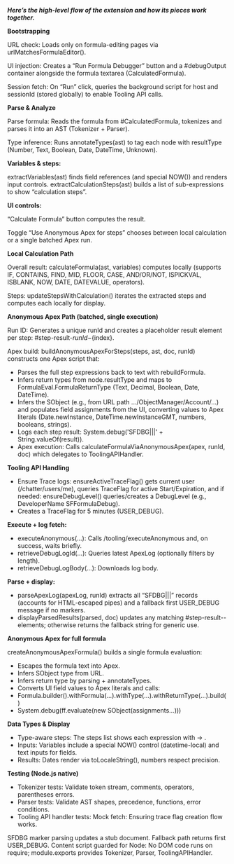 ***Here’s the high-level flow of the extension and how its pieces work together.***

**Bootstrapping**

URL check: Loads only on formula-editing pages via urlMatchesFormulaEditor().

UI injection: Creates a “Run Formula Debugger” button and a #debugOutput container alongside the formula textarea (CalculatedFormula).

Session fetch: On “Run” click, queries the background script for host and sessionId (stored globally) to enable Tooling API calls.

**Parse & Analyze**

Parse formula: Reads the formula from #CalculatedFormula, tokenizes and parses it into an AST (Tokenizer + Parser).

Type inference: Runs annotateTypes(ast) to tag each node with resultType (Number, Text, Boolean, Date, DateTime, Unknown).

**Variables & steps:**

extractVariables(ast) finds field references (and special NOW()) and renders input controls.
extractCalculationSteps(ast) builds a list of sub-expressions to show “calculation steps”.

**UI controls:**

“Calculate Formula” button computes the result.

Toggle “Use Anonymous Apex for steps” chooses between local calculation or a single batched Apex run.

**Local Calculation Path**

Overall result: calculateFormula(ast, variables) computes locally (supports IF, CONTAINS, FIND, MID, FLOOR, CASE, AND/OR/NOT, ISPICKVAL, ISBLANK, NOW, DATE, DATEVALUE, operators).

Steps: updateStepsWithCalculation() iterates the extracted steps and computes each locally for display.

**Anonymous Apex Path (batched, single execution)**

Run ID: Generates a unique runId and creates a placeholder result element per step: #step-result-${runId}-${index}.

Apex build: buildAnonymousApexForSteps(steps, ast, doc, runId) constructs one Apex script that:
- Parses the full step expressions back to text with rebuildFormula.
- Infers return types from node.resultType and maps to FormulaEval.FormulaReturnType (Text, Decimal, Boolean, Date, DateTime).
- Infers the SObject (e.g., from URL path .../ObjectManager/Account/...) and populates field assignments from the UI, converting values to Apex literals (Date.newInstance, DateTime.newInstanceGMT, numbers, booleans, strings).
- Logs each step result: System.debug('SFDBG|<runId>|<index>|' + String.valueOf(result)).
- Apex execution: Calls calculateFormulaViaAnonymousApex(apex, runId, doc) which delegates to ToolingAPIHandler.

**Tooling API Handling**

- Ensure Trace logs:
ensureActiveTraceFlag() gets current user (/chatter/users/me), queries TraceFlag for active Start/Expiration, and if needed:
ensureDebugLevel() queries/creates a DebugLevel (e.g., DeveloperName SFFormulaDebug).
- Creates a TraceFlag for 5 minutes (USER_DEBUG).

**Execute + log fetch:**

- executeAnonymous(...): Calls /tooling/executeAnonymous and, on success, waits briefly.
- retrieveDebugLogId(...): Queries latest ApexLog (optionally filters by length).
- retrieveDebugLogBody(...): Downloads log body.

**Parse + display:**

- parseApexLog(apexLog, runId) extracts all “SFDBG|<runId>|<index>|<value>” records (accounts for HTML-escaped pipes) and a fallback first USER_DEBUG message if no markers.
- displayParsedResults(parsed, doc) updates any matching #step-result-<runId>-<index> elements; otherwise returns the fallback string for generic use.

**Anonymous Apex for full formula**

createAnonymousApexFormula() builds a single formula evaluation:
- Escapes the formula text into Apex.
- Infers SObject type from URL.
- Infers return type by parsing + annotateTypes.
- Converts UI field values to Apex literals and calls:
- Formula.builder().withFormula(...).withType(...).withReturnType(...).build()
- System.debug(ff.evaluate(new SObject(assignments...)))

**Data Types & Display**

- Type-aware steps: The steps list shows each expression with -> <Type>.
- Inputs: Variables include a special NOW() control (datetime-local) and text inputs for fields.
- Results: Dates render via toLocaleString(), numbers respect precision.

**Testing (Node.js native)**

- Tokenizer tests: Validate token stream, comments, operators, parentheses errors.
- Parser tests: Validate AST shapes, precedence, functions, error conditions.
- Tooling API handler tests: Mock fetch:
Ensuring trace flag creation flow works.

SFDBG marker parsing updates a stub document.
Fallback path returns first USER_DEBUG.
Content script guarded for Node: No DOM code runs on require; module.exports provides Tokenizer, Parser, ToolingAPIHandler.